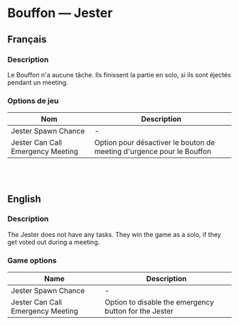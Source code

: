 # Bouffon — Jester

## Français

### Description

Le Bouffon n'a aucune tâche. Ils finissent la partie en solo, si ils sont éjectés pendant un meeting.

### Options de jeu

| Nom | Description |
| -------------- | --------------------- |
| Jester Spawn Chance | - |
| Jester Can Call Emergency Meeting | Option pour désactiver le bouton de meeting d'urgence pour le Bouffon |

<br><br>

## English

### Description

The Jester does not have any tasks. They win the game as a solo, if they get voted out during a meeting.

### Game options

| Name | Description |
| -------------- | --------------------- |
| Jester Spawn Chance | - |
| Jester Can Call Emergency Meeting | Option to disable the emergency button for the Jester |
